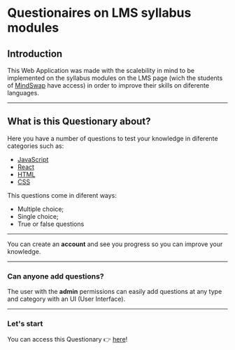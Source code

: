 # Questionaires on LMS syllabus modules

## Introduction

This Web Application was made with the scalebility in mind to be implemented on the syllabus modules on the LMS page (wich the students of [MindSwap](https://mindswap.academy/) have access) in order to improve their skills on diferente languages.

---

## What is this Questionary about?

Here you have a number of questions to test your knowledge in diferente categories such as:

-  [JavaScript](https://www.javascript.com/)
-  [React](https://reactjs.org/)
-  [HTML](https://html.spec.whatwg.org/)
-  [CSS](https://www.w3.org/TR/CSS/#css)

This questions come in diferent ways:

-  Multiple choice;
-  Single choice;
-  True or false questions

---

You can create an **account** and see you progress so you can improve your knowledge.

---

### Can anyone add questions?

The user with the **admin** permissions can easily add questions at any type and category with an UI (User Interface).

---

### Let's start

You can access this Questionary 👉 [here](link)!
